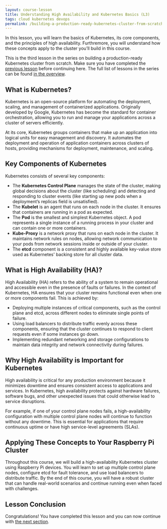 ```yaml
---
layout: course-lesson
title: Understanding High Availability and Kubernetes Basics (L3)
tags: cloud kubernetes devops
permalink: /building-a-production-ready-kubernetes-cluster-from-scratch/lesson-3
---
```


In this lesson, you will learn the basics of Kubernetes, its core components,
and the principles of high availability. Furthremore, you will understand how
these concepts apply to the cluster you’ll build in this course.

This is the third lesson in the series on building a production-ready Kubernetes
cluster from scratch. Make sure you have completed the
[previous lesson](/building-a-production-ready-kubernetes-cluster-from-scratch/lesson-2)
before continuing here. The full list of lessons in the series can be found
[in the overview](/building-a-production-ready-kubernetes-cluster-from-scratch).

## What is Kubernetes?

Kubernetes is an open-source platform for automating the deployment, scaling,
and management of containerized applications. Originally developed by Google,
Kubernetes has become the standard for container orchestration, allowing you to
run and manage your applications across a cluster of servers efficiently.

At its core, Kubernetes groups containers that make up an application into
logical units for easy management and discovery. It automates the deployment and
operation of application containers across clusters of hosts, providing
mechanisms for deployment, maintenance, and scaling.

## Key Components of Kubernetes

Kubernetes consists of several key components:

- The **Kubernetes Control Plane** manages the state of the cluster, making
  global decisions about the cluster (like scheduling) and detecting and
  responding to cluster events (like starting up new pods when a deployment’s
  replicas field is unsatisfied).
- The **Kubelet** is an agent that runs on each node in the cluster. It ensures
  that containers are running in a pod as expected.
- The **Pod** is the smallest and simplest Kubernetes object. A pod represents a
  single instance of a running process in your cluster and can contain one or
  more containers.
- **Kube-Proxy** is a network proxy that runs on each node in the cluster. It
  maintains network rules on nodes, allowing network communication to your pods
  from network sessions inside or outside of your cluster.
- The **etcd** component is a consistent and highly available key-value store
  used as Kubernetes' backing store for all cluster data.

## What is High Availability (HA)?

High Availability (HA) refers to the ability of a system to remain operational
and accessible even in the presence of faults or failures. In the context of
Kubernetes, HA ensures that your cluster remains functional even when one or
more components fail. This is achieved by:

- Deploying multiple instances of critical components, such as the control plane
  and etcd, across different nodes to eliminate single points of failure.
- Using load balancers to distribute traffic evenly across these components,
  ensuring that the cluster continues to respond to client requests even if some
  instances go down.
- Implementing redundant networking and storage configurations to maintain data
  integrity and network connectivity during failures.

## Why High Availability is Important for Kubernetes

High availability is critical for any production environment because it
minimizes downtime and ensures consistent access to applications and services.
In Kubernetes, high availability protects against hardware failures, software
bugs, and other unexpected issues that could otherwise lead to service
disruptions.

For example, if one of your control plane nodes fails, a high-availability
configuration with multiple control plane nodes will continue to function
without any downtime. This is essential for applications that require continuous
uptime or have high service-level agreements (SLAs).

## Applying These Concepts to Your Raspberry Pi Cluster

Throughout this course, we will build a high-availability Kubernetes cluster
using Raspberry Pi devices. You will learn to set up multiple control plane
nodes, configure etcd for fault tolerance, and use load balancers to distribute
traffic. By the end of this course, you will have a robust cluster that can
handle real-world scenarios and continue running even when faced with
challenges.

## Lesson Conclusion

Congratulations! You have completed this lesson and you can now continue with
[the next section](/building-a-production-ready-kubernetes-cluster-from-scratch/section-2).
